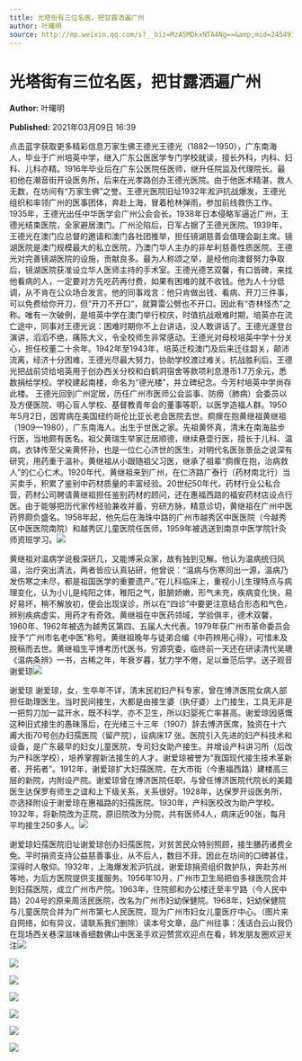 ```yaml
---
title: 光塔街有三位名医，把甘露洒遍广州
author: 叶曙明
source: http://mp.weixin.qq.com/s?__biz=MzA5MDkxNTA4Ng==&amp;mid=2454910770&amp;idx=1&amp;sn=e6c9b7c765067174a4fb5e1ec9555220&amp;chksm=87a23f53b0d5b645bb1ebbacfad15a6da6ffc6b34b47bed81600995247f9bf49475fe1c4ce01&poc_token=HJ_Do2ejHyO-wNZGG8Q1S8FdPgy1YBBEob-nUEme
---
```


# 光塔街有三位名医，把甘露洒遍广州

**Author:** 叶曙明

**Published:** 2021年03月09日 16:39

点击蓝字获取更多精彩信息万家生佛王德光王德光（1882—1950），广东南海人，毕业于广州培英中学，继入广东公医医学专门学校就读，擅长外科，内科、妇科、儿科亦精。1916年毕业后在广东公医院任医师，继升任院监及代理院长。最初他在潮音街开设医务所，后来在光孝路创办王德光医院。由于他医术精湛，救人无数，在坊间有“万家生佛”之誉。王德光医院旧址1932年淞沪抗战爆发，王德光组织和率领广州的医事团体，奔赴上海，冒着枪林弹雨，参加前线救伤工作。1935年，王德光出任中华医学会广州公会会长。1938年日本侵略军逼近广州，王德光结束医院，全家避居澳门。广州沦陷后，日军占据了王德光医院。1939年，王德光在澳门应总督的邀请和澳门各社团推举，担任镜湖慈善会值理会副主席。镜湖医院是澳门规模最大的私立医院，乃澳门华人主办的非牟利慈善性质医院。王德光对完善镜湖医院的设施，贡献良多。最为人称颂之举，是经他向澳督努力争取后，镜湖医院获准设立华人医师主持的手术室。王德光德艺双馨，有口皆碑，来找他看病的人，一定要对方先吃药再付费，如果有困难的就不收钱。他为人十分低调，从不肯在公众场合发言。他的同事戏言：他只肯做出钱、看病、开刀三件事，可以免费给你开刀，但“开刀不开口”，就算雷公劈也不开口。因此有“杏林怪杰”之称。唯有一次破例，是培英中学在澳门举行校庆，时值抗战艰难时期，培英亦在流亡途中，同事对王德光说：困难时期你不上台讲话，没人敢讲话了。王德光遂登台演讲，滔滔不绝，痛陈大义，令全校师生非常感动。王德光对母校培英中学十分关心，担任校董二十余年。1942年至1943年，培英迁校澳门及后来迁往韶关，颠沛流离，经济十分困难，王德光尽最大努力，协助学校渡过难关。抗战胜利后，王德光把战前贷给培英用于创办西关分校和白鹤洞宿舍等款项利息港币1.7万余元，悉数捐给学校。学校建起南楼，命名为“德光楼”，并立碑纪念。今芳村培英中学尚存此楼。 王德光回到广州定居，历任广州市医师公会监事、防痨（肺病）会委员以及方便医院、明心盲人学校、基督教青年会的董事等职，以医学造福人群。1950年5月2日，因胃病在美国纽约哥伦比亚长老会医院去世。痌瘝在抱黄继祖黄继祖（1909—1980），广东南海人。出生于世医之家。先祖黄怀真，清末在南海盐步行医，当地颇有医名。祖父黄瑞生举家迁居顺德，继续悬壶行医，擅长于儿科、温病。衣钵传至父亲黄怀孙，也是一位仁心济世的医生，对明代名医张景岳之说深有研究，用药重于温补。黄继祖从小跟随祖父习医，继承了祖辈“痌瘝在抱，治病救人”的仁心仁术。1920年代，黄继祖来到广州，在仁济路广泰行（药材南北行）当买卖手，积累了鉴别中药材质量的丰富经验。20世纪50年代，药材行业公私合营，药材公司聘请黄继祖担任鉴别药材的顾问，还在惠福西路的福安药材店设点行医。由于能够把历代家传经验兼收并蓄，穷研方脉，精意诊切，黄继祖在广州中医药界颇负盛名。1958年起，他先后在海珠中路的广州市越秀区中医医院（今越秀区中医医院南院）和越秀区儿童医院任医师，1959年被选送到南京中医学院针灸师资班学习。![](https://mmbiz.qpic.cn/mmbiz_gif/Ljib4So7yuWiaYyUy2LD2xphKdkhBEVEIibgxiaqSrr4RxfPLSQZQpD4zeuMj7jN7jyM8pJYtRW6aFCGaaQenhZ3Gw/640?wx_fmt=gif)

黄继祖对温病学说极深研几，又能博采众家，故有独到见解。他认为温病统归风温，治疗突出清法，两者皆应认真钻研，他曾说：“温病与伤寒同出一源，温病乃发伤寒之未尽，都是祖国医学的重要遗产。”在儿科临床上，重视小儿生理特点与病理变化，认为小儿是纯阳之体，稚阳之气，脏腑娇嫩，形气未充，疾病变化快，易好易坏，稍不解放初，便会出现误诊，所以在“四诊”中要更注意结合形态和气色，辨别疾病虚实，用药才有奇效。黄继祖在中医药领域，学验俱丰，德术双馨，1960年、1962年被选为越秀区第四、五届人大代表。1979年获广州市革命委员会授予“广州市名老中医”称号。黄继祖晚年与徒弟合编《中药辨用心得》，可惜未及脱稿而去世。黄继祖生平博考历代医书，穷源究委，临终前一天还在研读清代吴瑭《温病条辨》一书，古稀之年，年衰岁暮，犹力学不倦，足以垂范后学。送子观音谢爱琼![](https://mmbiz.qpic.cn/mmbiz_jpg/PJWG74pLsMayvR1AyLpp1OwsWXJhmAMu6hEnyJ4hyVxh2jeFxNGwngJfdXCj1cuXFPwvvJjPH1NhDydQF15CRA/640?wx_fmt=jpeg)

谢爱琼 谢爱琼，女，生卒年不详，清末民初妇产科专家，曾在博济医院女病人部担任助理医生。当时民间接生，大都是由接生婆（执仔婆）上门接生，工具无非是一把剪刀加一盆开水，既不科学，亦不卫生，所以妇婴死亡率甚高。谢爱琼因感慨这种旧式接生的愚昧落后，在光绪三十三年（1907）辞去博济医席，独资在十六甫大街70号创办妇孺医院（留产院），设病床17 张。医院引入先进的妇产科技术和设备，是广东最早的妇女儿童医院，专司妇女助产接生。并增设产科讲习所（后改为产科医学校），培养掌握新法接生的人才。谢爱琼被誉为“我国现代接生技术革新者、开拓者”。1912年，谢爱琼扩大妇孺医院，在大市街（今惠福西路）建楼高三层的新院，内附设产院。谢爱琼曾在博济医院任职，与曾任博济医院代院长的美籍医生达保罗有师生之谊和上下级关系，关系很好。1928年，达保罗开设医务所，亦选择附设于谢爱琼在惠福路的妇孺医院。1930年，产科医校改为助产学校。1932年，将新院改为正院，原旧院改为分院，共有医师4人，病床近90张，每月平均接生250多人。![](https://mmbiz.qpic.cn/mmbiz_jpg/PJWG74pLsMYhgQnCFU86hyANibzUYgSRw47olvicQuI5l9cibBYW5IdB6LEoGkoVdUzMnyWyw9xrEQ3Ohqs2zpTFg/640?wx_fmt=jpeg)

谢爱琼妇孺医院旧址谢爱琼创办妇孺医院，对贫苦民众特别照顾，接生膳药诸费全免。平时捐资支持公益慈善事业，从不后人，数目不菲。因此在坊间的口碑甚佳，深得时人敬仰。1932年，上海爆发淞沪抗战，谢爱琼捐资组织救护队，奔赴苏州等地，为后方医院提供支援服务。1956年10月，广州市卫生局把伯多禄医院合并到妇孺医院，成立广州市产院。1963年，住院部和办公楼迁至丰宁路（今人民中路）204号的原来周活民医院，改名为广州市妇幼保健院。1968年，妇幼保健院与儿童医院合并为广州市第七人民医院，现为广州市妇女儿童医疗中心。（图片来自网络，如有异议，请联系我们删除）读本号文章，品广州往事：浅话白云山我仍在现场西关巷深滋味香细数佛山中医圣手欢迎赞赏欢迎点在看，转发朋友圈欢迎关注![](https://mmbiz.qpic.cn/mmbiz_png/Ljib4So7yuWiabibChopcsllFicYicm46H4DKeyXtNv2AZLjXNA8VucwWPaW76ibdthlb2yK3TeRItjicVbEWbZ4B2Dlg/640?wx_fmt=png)

![](https://mmbiz.qpic.cn/mmbiz_jpg/PJWG74pLsMYhgQnCFU86hyANibzUYgSRwibLccOyOPGCqa3ameEBrvQpBYib4UKSqVpUFV99f3a5y39U1lCyUJMUg/640?wx_fmt=jpeg)

![](https://mmbiz.qpic.cn/mmbiz_jpg/PJWG74pLsMYhgQnCFU86hyANibzUYgSRwRNG0Fv5ptZkXI7UibjrZGeicViaodibPHO4jibtdia2SKibm8d7UdpicRIoF9A/640?wx_fmt=jpeg)

![](https://mmbiz.qpic.cn/mmbiz_jpg/PJWG74pLsMYhgQnCFU86hyANibzUYgSRw72vT2prAoQicx0GKR8nicKtybEhnLyk8Up1FjJ7Luo2nPGnrZyef8Pdw/640?wx_fmt=jpeg)

![](https://mmbiz.qpic.cn/mmbiz_gif/PJWG74pLsMayvR1AyLpp1OwsWXJhmAMusfs1pQabdPdhBk4997RJ6orCd8NJIkE6QtgAQLO9aEydzZrVqqk7ew/640?wx_fmt=gif)

![](https://mmbiz.qpic.cn/mmbiz_jpg/PJWG74pLsMZW3Aw2JDzTfsKiankEa5vzfYXvfGciaBdWgpvITsLiaXWe997V7gXqibMVQBgGniamyKjZC5HHQTgCicgQ/640?wx_fmt=jpeg)

![](https://mmbiz.qpic.cn/mmbiz_png/PJWG74pLsMbxzxSWsbSxWa401icEeDUWiawxAxbdgTq3LmtribGicfmgEgabFONInhdrQRwY9Y4pmxRGlAoaQAaMDA/640?wx_fmt=jpeg)



